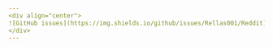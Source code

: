 ```yaml
---
<div align="center">
![GitHub issues](https://img.shields.io/github/issues/Rellas001/Reddit)
</div>
---
```

